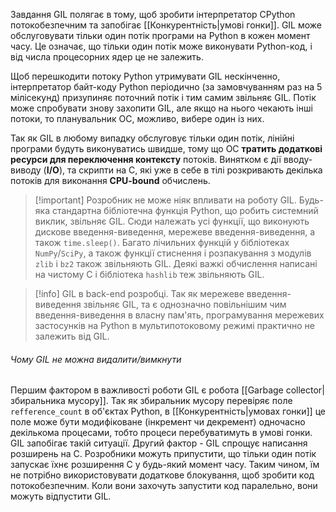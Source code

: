Завдання GIL полягає в тому, щоб зробити інтерпретатор CPython потокобезпечним та запобігає [[Конкурентність|умові гонки]]. GIL може обслуговувати тільки один потік програми на Python в кожен момент часу. Це означає, що тільки один потік може виконувати Python-код, і від числа процесорних ядер це не залежить.

Щоб перешкодити потоку Python утримувати GIL нескінченно, інтерпретатор байт-коду Python періодично (за замовчуванням раз на 5 мілісекунд) призупиняє поточний потік і тим самим звільняє GIL. Потік може спробувати знову захопити GIL, але якщо на нього чекають інші потоки, то планувальник ОС, можливо, вибере один із них.

Так як GIL в любому випадку обслуговує тільки один потік, лінійні програми будуть виконуватись швидше, тому що ОС **тратить додаткові ресурси для переключення контексту** потоків. Винятком є дії вводу-виводу (**I/O**), та скрипти на С, які уже в себе в тілі розкривають декілька потоків для виконання **CPU-bound** обчислень.

> [!important] Розробник не може ніяк впливати на роботу GIL. 
Будь-яка стандартна бібліотечна функція Python, що робить системний виклик, звільняє GIL. Сюди належать усі функції, що виконують дискове введення-виведення, мережеве введення-виведення, а також `time.sleep()`. Багато лічильних функцій у бібліотеках `NumPy`/`SciPy`, а також функції стиснення і розпакування з модулів `zlib` і `bz2` також звільняють GIL. Деякі важкі обчислення написані на чистому C і бібліотека `hashlib` теж звільняють GIL.

> [!info] GIL в back-end розробці.
Так як мережеве введення-виведення звільняє GIL, та є однозначно повільнішим чим введення-виведення в власну пам'ять, програмування мережевих застосунків на Python в мультипотоковому режимі практично не залежить від GIL.

###### Чому GIL не можна видалити/вимкнути
Першим фактором в важливості роботи GIL є робота [[Garbage collector|збиральника мусору]]. Так як збиральник мусору перевіряє поле `refference_count` в об'єктах Python, в [[Конкурентність|умовах гонки]] це поле може бути модифіковане (інкремент чи декремент) одночасно декількома процесами, тобто процеси перебуватимуть в умові гонки. GIL запобігає такій ситуації.
Другий фактор - GIL спрощує написання розширень на C. Розробники можуть припустити, що тільки один потік запускає їхнє розширення C у будь-який момент часу. Таким чином, їм не потрібно використовувати додаткове блокування, щоб зробити код потокобезпечним. Коли вони захочуть запустити код паралельно, вони можуть відпустити GIL.